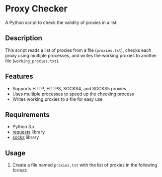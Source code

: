 # Proxy Checker

A Python script to check the validity of proxies in a list.

## Description

This script reads a list of proxies from a file (`proxies.txt`), checks each proxy using multiple processes, and writes the working proxies to another file (`working_proxies.txt`).

## Features

* Supports HTTP, HTTPS, SOCKS4, and SOCKS5 proxies
* Uses multiple processes to speed up the checking process
* Writes working proxies to a file for easy use

## Requirements

* Python 3.x
* [requests](cci:4://c:/Users/Maari/Desktop/Project/Proxy_Checker/proxy_checker.py:0:0-14:0) library
* [socks](cci:1://c:/Users/Maari/Desktop/Project/Proxy_Checker/proxy_checker.py:34:0-48:19) library

## Usage

1. Create a file named `proxies.txt` with the list of proxies in the following format:
